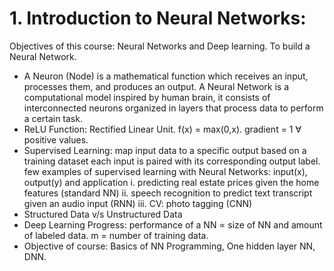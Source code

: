 # 1. Introduction to Neural Networks:

Objectives of this course: Neural Networks and Deep learning. To build a Neural Network.

- A Neuron (Node) is a mathematical function which receives an input, processes them, and produces an output.
A Neural Network is a computational model inspired by human brain, it consists of interconnected neurons organized in layers that process data to perform a certain task.
- ReLU Function: Rectified Linear Unit. f(x) = max(0,x). gradient = 1 ∀ positive values.
- Supervised Learning: map input data to a specific output based on a training dataset
each input is paired with its corresponding output label.
few examples of supervised learning with Neural Networks: 
input(x), output(y) and application
i. predicting real estate prices given the home features (standard NN)
ii. speech recognition to predict text transcript given an audio input (RNN)
iii. CV: photo tagging (CNN)
- Structured Data v/s Unstructured Data
- Deep Learning Progress: performance of a NN ∝ size of NN and amount of  labeled data.
m = number of training data.
- Objective of course: Basics of NN Programming, One hidden layer NN, DNN.